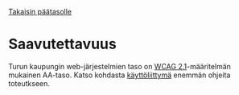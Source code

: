 [Takaisin päätasolle](./../README.md)

# Saavutettavuus

Turun kaupungin web-järjestelmien taso on [WCAG
2.1](https://www.w3.org/TR/WCAG21/)-määritelmän mukainen AA-taso.  Katso
kohdasta [käyttöliittymä](../kayttoliittyma.md) enemmän ohjeita toteutkseen.


